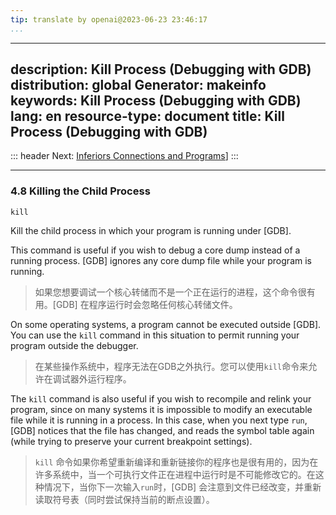```yaml
---
tip: translate by openai@2023-06-23 23:46:17
...
```

---
description: Kill Process (Debugging with GDB)
distribution: global
Generator: makeinfo
keywords: Kill Process (Debugging with GDB)
lang: en
resource-type: document
title: Kill Process (Debugging with GDB)
---
::: header
Next: [Inferiors Connections and Programs](Inferiors-Connections-and-Programs.html#Inferiors-Connections-and-Programs)]
:::

---

### 4.8 Killing the Child Process

`kill`

Kill the child process in which your program is running under [GDB].


This command is useful if you wish to debug a core dump instead of a running process. [GDB] ignores any core dump file while your program is running.

> 如果您想要调试一个核心转储而不是一个正在运行的进程，这个命令很有用。[GDB] 在程序运行时会忽略任何核心转储文件。


On some operating systems, a program cannot be executed outside [GDB]. You can use the `kill` command in this situation to permit running your program outside the debugger.

> 在某些操作系统中，程序无法在GDB之外执行。您可以使用`kill`命令来允许在调试器外运行程序。


The `kill` command is also useful if you wish to recompile and relink your program, since on many systems it is impossible to modify an executable file while it is running in a process. In this case, when you next type `run`, [GDB] notices that the file has changed, and reads the symbol table again (while trying to preserve your current breakpoint settings).

> `kill` 命令如果你希望重新编译和重新链接你的程序也是很有用的，因为在许多系统中，当一个可执行文件正在进程中运行时是不可能修改它的。在这种情况下，当你下一次输入`run`时，[GDB] 会注意到文件已经改变，并重新读取符号表（同时尝试保持当前的断点设置）。

